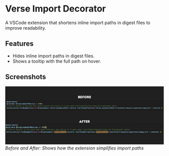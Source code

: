 # Verse Import Decorator

A VSCode extension that shortens inline import paths in digest files to improve readability.

## Features

- Hides inline import paths in digest files.
- Shows a tooltip with the full path on hover.

## Screenshots

![Before and After](media/ss.png)
*Before and After: Shows how the extension simplifies import paths*

